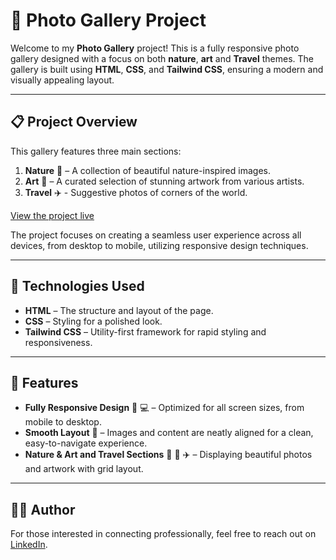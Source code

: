 # 📸 Photo Gallery Project

Welcome to my **Photo Gallery** project! This is a fully responsive photo gallery designed with a focus on both **nature**, **art** and **Travel** themes. The gallery is built using **HTML**, **CSS**, and **Tailwind CSS**, ensuring a modern and visually appealing layout.

---

## 📋 Project Overview

This gallery features three main sections:

1. **Nature** 🌿 – A collection of beautiful nature-inspired images.
2. **Art** 🎨 – A curated selection of stunning artwork from various artists.
3. **Travel** ✈️ - Suggestive photos of corners of the world.

[View the project live](https://photo-gallery-ag.netlify.app/)

The project focuses on creating a seamless user experience across all devices, from desktop to mobile, utilizing responsive design techniques.

---

## 🔧 Technologies Used

- **HTML** – The structure and layout of the page.
- **CSS** – Styling for a polished look.
- **Tailwind CSS** – Utility-first framework for rapid styling and responsiveness.

---

## 🚀 Features

- **Fully Responsive Design** 📱 💻 – Optimized for all screen sizes, from mobile to desktop.
- **Smooth Layout** 🌟 – Images and content are neatly aligned for a clean, easy-to-navigate experience.
- **Nature & Art and Travel Sections** 🌿 🎨 ✈️ – Displaying beautiful photos and artwork with grid layout.

---

## 🧑‍💻 Author

For those interested in connecting professionally, feel free to reach out on [LinkedIn](https://www.linkedin.com/in/andreaguarneri).
